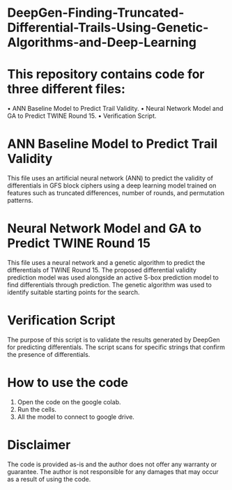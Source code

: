 # DeepGen-Finding-Truncated-Differential-Trails-Using-Genetic-Algorithms-and-Deep-Learning
# This repository contains code for three different files:
  •	ANN Baseline Model to Predict Trail Validity.
  •	Neural Network Model and GA to Predict TWINE Round 15.
  •	Verification Script.
# ANN Baseline Model to Predict Trail Validity
  This file uses an artificial neural network (ANN) to predict the validity of differentials in GFS block ciphers using a deep learning model trained on features such as truncated differences, number of rounds, and permutation patterns.
# Neural Network Model and GA to Predict TWINE Round 15
  This file uses a neural network and a genetic algorithm to predict the differentials of TWINE Round 15. The proposed differential validity prediction model was used alongside an active S-box prediction model to find differentials through prediction. The genetic algorithm was used to identify suitable starting points for the search.
# Verification Script
  The purpose of this script is to validate the results generated by DeepGen for predicting differentials. The script scans for specific strings that confirm the presence of differentials.
# How to use the code
  1.  Open the code on the google colab.
  2.	Run the cells.
  3.	All the model to connect to google drive.
# Disclaimer
  The code is provided as-is and the author does not offer any warranty or guarantee. The author is not responsible for any damages that may occur as a result of using the code.
